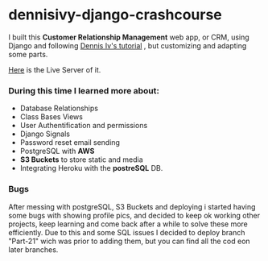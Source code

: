 
# dennisivy-django-crashcourse    

I built this **Customer Relationship Management** web app, or CRM, using Django and following [Dennis Iv's tutorial](https://github.com/divanov11/crash-course-CRM) , but customizing and adapting some parts.   

[Here](https://crm1app.herokuapp.com/) is the Live Server of it.



### During this time I learned more about:   


* Database Relationships
* Class Bases Views
* User Authentification and permissions
* Django Signals
* Password reset email sending
* PostgreSQL with **AWS**
* **S3 Buckets** to store static and media
* Integrating Heroku with the **postreSQL** DB.

 ### Bugs
 After messing with postgreSQL, S3 Buckets and deploying i started having some bugs with showing profile pics, and decided to keep ok working other projects, keep learning and come back after a while to solve these more efficiently.
 Due to this and some SQL issues I decided to deploy branch "Part-21" wich was prior to adding them, but you can find all the cod eon later branches.
